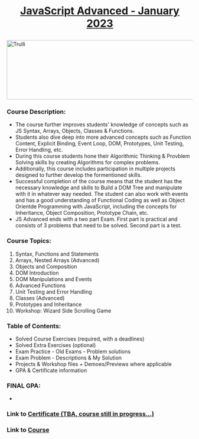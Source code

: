 <html>
<body>

# <p align="center"><a href="https://softuni.bg/trainings/3961/js-advanced-january-2023"> JavaScript Advanced - January 2023 </a><p>

<a href="https://softuni.bg/">
<img src="https://stringfixer.com/files/651542214.jpg" alt="Trulli" width="1218" height="160">
</a>

</body>
</html>

### Course Description:
- The course further improves students' knowledge of concepts such as JS Syntax, Arrays, Objects, Classes & Functions. 
- Students also dive deep into more advanced concepts such as Function Content, Explicit Binding, Event Loop, DOM, Prototypes, Unit Testing, Error Handling, etc.
- During this course students hone their Algorithmic Thinking & Provblem Solving skills by creating Algorithms for complex problems.
- Additionally, this course includes participation in multiple projects designed to further develop the formentioned skills.
- Successful completion of the course means that the student has the necessary knowledge and skills to Build a DOM Tree and manipulate with it in whatever way needed. The student can also work with events and has a good understanding of Functional Coding as well as Object Orientde Programming with JavaScript, including the concepts for Inheritance, Object Composition, Prototype Chain, etc.
- JS Advanced ends with a two part Exam. First part is practical and consists of 3 problems that need to be solved. Second part is a test.

### Course Topics:
1. Syntax, Functions and Statements
2. Arrays, Nested Arrays (Advanced)
3. Objects and Composition
4. DOM Introduction
5. DOM Manipulations and Events
6. Advanced Functions
7. Unit Testing and Error Handling
8. Classes (Advanced)
9. Prototypes and Inheritance
10. Workshop: Wizard Side Scrolling Game

### Table of Contents:
- Solved Course Exercises (required, with a deadlines)
- Solved Extra Exercises (optional)
- Exam Practice - Old Exams - Problem solutions
- Exam Problem - Descriptions & My Solution
- Projects & Workshop files + Demoes/Previews where applicable
- GPA & Certificate information

### FINAL GPA:
- 


### Link to <a href="#">Certificate (TBA, course still in progress...)</a>
### Link to <a href="https://softuni.bg/trainings/3961/js-advanced-january-2023">Course</a>

